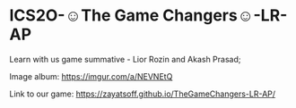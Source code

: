 # ICS2O-☺The Game Changers☺-LR-AP
Learn with us game summative - Lior Rozin and Akash Prasad;

Image album: https://imgur.com/a/NEVNEtQ

Link to our game: https://zayatsoff.github.io/TheGameChangers-LR-AP/
